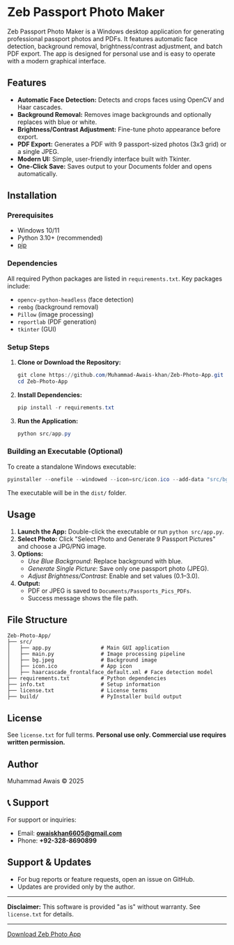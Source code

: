 # Zeb Passport Photo Maker

Zeb Passport Photo Maker is a Windows desktop application for generating professional passport photos and PDFs. It features automatic face detection, background removal, brightness/contrast adjustment, and batch PDF export. The app is designed for personal use and is easy to operate with a modern graphical interface.

## Features

- **Automatic Face Detection:** Detects and crops faces using OpenCV and Haar cascades.
- **Background Removal:** Removes image backgrounds and optionally replaces with blue or white.
- **Brightness/Contrast Adjustment:** Fine-tune photo appearance before export.
- **PDF Export:** Generates a PDF with 9 passport-sized photos (3x3 grid) or a single JPEG.
- **Modern UI:** Simple, user-friendly interface built with Tkinter.
- **One-Click Save:** Saves output to your Documents folder and opens automatically.

## Installation

### Prerequisites
- Windows 10/11
- Python 3.10+ (recommended)
- [pip](https://pip.pypa.io/en/stable/installation/)

### Dependencies
All required Python packages are listed in `requirements.txt`. Key packages include:
- `opencv-python-headless` (face detection)
- `rembg` (background removal)
- `Pillow` (image processing)
- `reportlab` (PDF generation)
- `tkinter` (GUI)

### Setup Steps
1. **Clone or Download the Repository:**
   ```powershell
   git clone https://github.com/Muhammad-Awais-khan/Zeb-Photo-App.git
   cd Zeb-Photo-App
   ```
2. **Install Dependencies:**
   ```powershell
   pip install -r requirements.txt
   ```
3. **Run the Application:**
   ```powershell
   python src/app.py
   ```

### Building an Executable (Optional)
To create a standalone Windows executable:
```powershell
pyinstaller --onefile --windowed --icon=src/icon.ico --add-data "src/bg.jpeg;." --add-data "src/icon.ico;." --add-data "src/haarcascade_frontalface_default.xml;." src/app.py
```
The executable will be in the `dist/` folder.

## Usage
1. **Launch the App:** Double-click the executable or run `python src/app.py`.
2. **Select Photo:** Click "Select Photo and Generate 9 Passport Pictures" and choose a JPG/PNG image.
3. **Options:**
   - *Use Blue Background*: Replace background with blue.
   - *Generate Single Picture*: Save only one passport photo (JPEG).
   - *Adjust Brightness/Contrast*: Enable and set values (0.1–3.0).
4. **Output:**
   - PDF or JPEG is saved to `Documents/Passports_Pics_PDFs`.
   - Success message shows the file path.

## File Structure
```
Zeb-Photo-App/
├── src/
│   ├── app.py                # Main GUI application
│   ├── main.py               # Image processing pipeline
│   ├── bg.jpeg               # Background image
│   ├── icon.ico              # App icon
│   ├── haarcascade_frontalface_default.xml # Face detection model
├── requirements.txt          # Python dependencies
├── info.txt                  # Setup information
├── license.txt               # License terms
├── build/                    # PyInstaller build output
```

## License
See `license.txt` for full terms. **Personal use only. Commercial use requires written permission.**

## Author
Muhammad Awais © 2025

## 📞 Support
For support or inquiries:  
- Email: **owaiskhan6605@gmail.com**  
- Phone: **+92-328-8690899**

## Support & Updates
- For bug reports or feature requests, open an issue on GitHub.
- Updates are provided only by the author.

---
**Disclaimer:** This software is provided "as is" without warranty. See `license.txt` for details.

---
[Download Zeb Photo App](https://github.com/Muhammad-Awais-khan/Zeb-Photo-App/raw/main/Installer/Zebappsetup.exe)
